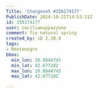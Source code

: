 ```yaml
---
Title: 'Changeset #158174177'
PublishDate: 2024-10-21T14:53:11Z
id: 158174177
user: ceciliamappazzone
comment: fix natural spring
created_by: iD 2.30.4
tags:
- Montenegro
bbox:
  min_lon: 20.0844745
  min_lat: 42.677282
  max_lon: 20.0844745
  max_lat: 42.677282

---
```

